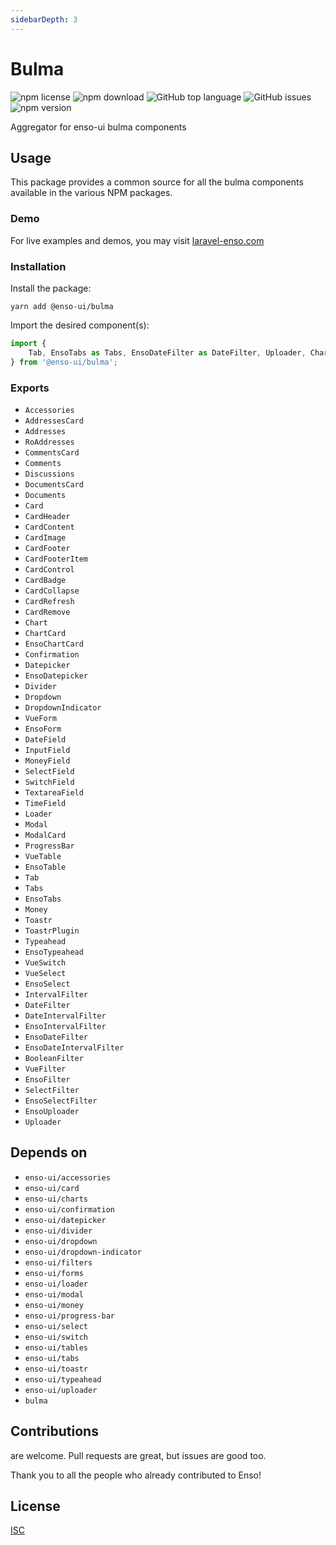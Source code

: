 ```yaml
---
sidebarDepth: 3
---
```


# Bulma

![npm license](https://img.shields.io/npm/l/@enso-ui/bulma.svg) 
![npm download](https://img.shields.io/npm/dm/@enso-ui/bulma.svg) 
![GitHub top language](https://img.shields.io/github/languages/top/enso-ui/bulma.svg) 
![GitHub issues](https://img.shields.io/github/issues/enso-ui/bulma.svg) 
![npm version](https://img.shields.io/npm/v/@enso-ui/bulma.svg) 

Aggregator for enso-ui bulma components

## Usage
This package provides a common source for all the bulma components available in the various NPM packages.

### Demo

For live examples and demos, you may visit [laravel-enso.com](https://www.laravel-enso.com)

### Installation

Install the package:
```
yarn add @enso-ui/bulma
```
Import the desired component(s):
```js
import {
    Tab, EnsoTabs as Tabs, EnsoDateFilter as DateFilter, Uploader, Chart,
} from '@enso-ui/bulma';
```

### Exports

- `Accessories`
- `AddressesCard`
- `Addresses`
- `RoAddresses`
- `CommentsCard`
- `Comments`
- `Discussions`
- `DocumentsCard`
- `Documents`
- `Card`
- `CardHeader`
- `CardContent`
- `CardImage`
- `CardFooter`
- `CardFooterItem`
- `CardControl`
- `CardBadge`
- `CardCollapse`
- `CardRefresh`
- `CardRemove`
- `Chart`
- `ChartCard`
- `EnsoChartCard`
- `Confirmation`
- `Datepicker`
- `EnsoDatepicker`
- `Divider`
- `Dropdown`
- `DropdownIndicator`
- `VueForm`
- `EnsoForm`
- `DateField`
- `InputField`
- `MoneyField`
- `SelectField`
- `SwitchField`
- `TextareaField`
- `TimeField`
- `Loader`
- `Modal`
- `ModalCard`
- `ProgressBar`
- `VueTable`
- `EnsoTable`
- `Tab`
- `Tabs`
- `EnsoTabs`
- `Money`
- `Toastr`
- `ToastrPlugin`
- `Typeahead`
- `EnsoTypeahead`
- `VueSwitch`
- `VueSelect`
- `EnsoSelect`
- `IntervalFilter`
- `DateFilter`
- `DateIntervalFilter`
- `EnsoIntervalFilter`
- `EnsoDateFilter`
- `EnsoDateIntervalFilter`
- `BooleanFilter`
- `VueFilter`
- `EnsoFilter`
- `SelectFilter`
- `EnsoSelectFilter`
- `EnsoUploader`
- `Uploader`

## Depends on

- `enso-ui/accessories`
- `enso-ui/card`
- `enso-ui/charts`
- `enso-ui/confirmation`
- `enso-ui/datepicker`
- `enso-ui/divider`
- `enso-ui/dropdown`
- `enso-ui/dropdown-indicator`
- `enso-ui/filters`
- `enso-ui/forms`
- `enso-ui/loader`
- `enso-ui/modal`
- `enso-ui/money`
- `enso-ui/progress-bar`
- `enso-ui/select`
- `enso-ui/switch`
- `enso-ui/tables`
- `enso-ui/tabs`
- `enso-ui/toastr`
- `enso-ui/typeahead`
- `enso-ui/uploader`
- `bulma`

## Contributions

are welcome. Pull requests are great, but issues are good too.

Thank you to all the people who already contributed to Enso!

## License

[ISC](https://opensource.org/licenses/ISC)
